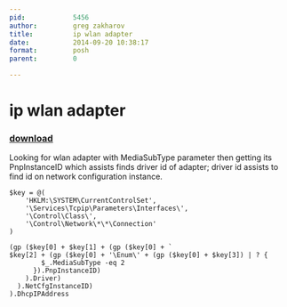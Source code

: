 ```yaml
---
pid:            5456
author:         greg zakharov
title:          ip wlan adapter
date:           2014-09-20 10:38:17
format:         posh
parent:         0

---
```


# ip wlan adapter

### [download](Scripts\5456.ps1)

Looking for wlan adapter with MediaSubType parameter then getting its PnpInstanceID which assists finds driver id of adapter; driver id assists to find id on network configuration instance.

```posh
$key = @(
    'HKLM:\SYSTEM\CurrentControlSet',
    '\Services\Tcpip\Parameters\Interfaces\',
    '\Control\Class\',
    '\Control\Network\*\*\Connection'
)

(gp ($key[0] + $key[1] + (gp ($key[0] + `
$key[2] + (gp ($key[0] + '\Enum\' + (gp ($key[0] + $key[3]) | ? {
        $_.MediaSubType -eq 2
      }).PnpInstanceID)
    ).Driver)
  ).NetCfgInstanceID)
).DhcpIPAddress
```
